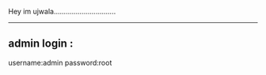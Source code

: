 Hey im ujwala...............................


-------------------------------------------------------
admin login :
-----------
username:admin
password:root